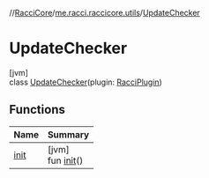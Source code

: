 //[RacciCore](../../../index.md)/[me.racci.raccicore.utils](../index.md)/[UpdateChecker](index.md)

# UpdateChecker

[jvm]\
class [UpdateChecker](index.md)(plugin: [RacciPlugin](../../me.racci.raccicore/-racci-plugin/index.md))

## Functions

| Name | Summary |
|---|---|
| [init](init.md) | [jvm]<br>fun [init](init.md)() |
